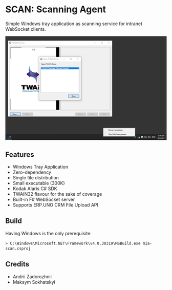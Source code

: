 SCAN: Scanning Agent
====================

Simple Windows tray application as scanning service for intranet WebSocket clients.

![Screenshot](/Resources/screenshot.png)

Features
--------

* Windows Tray Application
* Zero-dependency
* Single file distribution 
* Small executable (300K)
* Kodak Alaris C# SDK
* TWAIN32 flavour for the sake of coverage
* Built-in F# WebSocket server
* Supports ERP.UNO CRM File Upload API

Build
-----

Having Windows is the only prerequisite:

```
> C:\Windows\Microsoft.NET\Framework\v4.0.30319\MSBuild.exe mia-scan.csproj
```

Credits
-------

* Andrii Zadorozhnii
* Maksym Sokhatskyi

